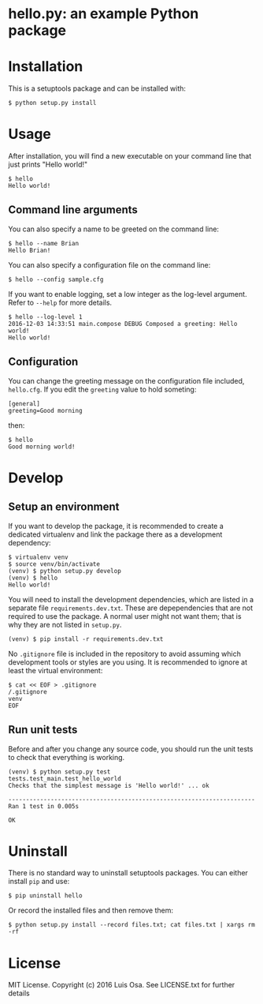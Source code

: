 hello.py: an example Python package
===================================

# Installation

This is a setuptools package and can be installed with:

    $ python setup.py install

# Usage

After installation, you will find a new executable on your command line that
just prints "Hello world!"

    $ hello
    Hello world!

## Command line arguments

You can also specify a name to be greeted on the command line:

    $ hello --name Brian
    Hello Brian!

You can also specify a configuration file on the command line:

    $ hello --config sample.cfg

If you want to enable logging, set a low integer as the log-level argument.
Refer to `--help` for more details.

    $ hello --log-level 1
    2016-12-03 14:33:51 main.compose DEBUG Composed a greeting: Hello world!
    Hello world!

## Configuration

You can change the greeting message on the configuration file included,
`hello.cfg`. If you edit the `greeting` value to hold someting:

    [general]
    greeting=Good morning

then:

    $ hello
    Good morning world!

# Develop

## Setup an environment

If you want to develop the package, it is recommended to create a dedicated
virtualenv and link the package there as a development dependency: 

    $ virtualenv venv
    $ source venv/bin/activate
    (venv) $ python setup.py develop
    (venv) $ hello
    Hello world!

You will need to install the development dependencies, which are listed in a
separate file `requirements.dev.txt`. These are depependencies that are not
required to use the package. A normal user might not want them; that is why
they are not listed in `setup.py`.

    (venv) $ pip install -r requirements.dev.txt

No `.gitignore` file is included in the repository to avoid assuming which
development tools or styles are you using. It is recommended to ignore at least
the virtual environment:

    $ cat << EOF > .gitignore
    /.gitignore
    venv
    EOF

## Run unit tests

Before and after you change any source code, you should run the unit tests to
check that everything is working. 

    (venv) $ python setup.py test
    tests.test_main.test_hello_world
    Checks that the simplest message is 'Hello world!' ... ok
    
    ----------------------------------------------------------------------
    Ran 1 test in 0.005s
    
    OK

# Uninstall

There is no standard way to uninstall setuptools packages. You can either
install `pip` and use:

    $ pip uninstall hello

Or record the installed files and then remove them:

    $ python setup.py install --record files.txt; cat files.txt | xargs rm -rf

# License

MIT License. Copyright (c) 2016 Luis Osa. See LICENSE.txt for further details
